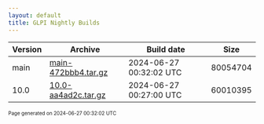```yaml
---
layout: default
title: GLPI Nightly Builds
---
```


Version|Archive|Build date|Size
---|---|---|---
main|[main-472bbb4.tar.gz](main-472bbb4.tar.gz)|2024-06-27 00:32:02 UTC|80054704
10.0|[10.0-aa4ad2c.tar.gz](10.0-aa4ad2c.tar.gz)|2024-06-27 00:27:00 UTC|60010395

<font size="1">Page generated on 2024-06-27 00:32:02 UTC</font>
